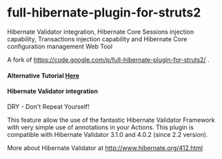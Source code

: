 full-hibernate-plugin-for-struts2
=================================

Hibernate Validator integration, Hibernate Core Sessions injection capability, Transactions injection capability and Hibernate Core configuration management Web Tool

A fork of https://code.google.com/p/full-hibernate-plugin-for-struts2/ .

<h4>Alternative Tutorial <a href="http://www.vaannila.com/struts-2/struts-2-tutorial/struts-2-tutorial.html">Here</a></h4>

<h4>Hibernate Validator integration</h4>

DRY - Don't Repeat Yourself!

This feature allow the use of the fantastic Hibernate Validator Framework with very simple use of annotations in your Actions. This plugin is compatible with Hibernate Validator 3.1.0 and 4.0.2 (since 2.2 version).

More about Hibernate Validator at http://www.hibernate.org/412.html
